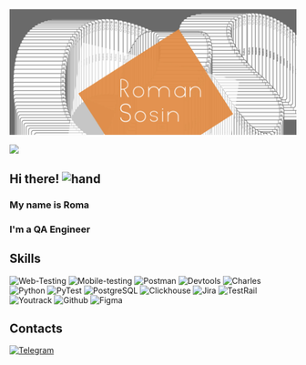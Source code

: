[![Header](https://github.com/RomanSosin/RomanSosin/blob/main/assets/Header_sosin-v2.jpg)](https://t.me/rom_hah)

<img src ="https://raw.githubusercontent.com/alansmathew/alansmathew/master/lang.gif" style="max-width: 100%">

## Hi there! <img src="https://camo.githubusercontent.com/e8e7b06ecf583bc040eb60e44eb5b8e0ecc5421320a92929ce21522dbc34c891/68747470733a2f2f6d656469612e67697068792e636f6d2f6d656469612f6876524a434c467a6361737252346961377a2f67697068792e676966" alt = hand width = "40px">


### My name is Roma 
### I'm a **QA Engineer**

## Skills 
![Web-Testing](https://img.shields.io/badge/-Web_testing-df9a60?style=flat-square&logo=)
![Mobile-testing](https://img.shields.io/badge/-Mobile_testing-df9a60?style=flat-square&logo=Apple)
![Postman](https://img.shields.io/badge/-Postman-df9a60?style=flat-square&logo=postman)
![Devtools](https://img.shields.io/badge/-Devtools-df9a60?style=flat-square&logo=googlechrome)
![Charles](https://img.shields.io/badge/-Charles-df9a60?style=flat-square&logo=charles)
![Python](https://img.shields.io/badge/-Python-df9a60?style=flat-square&logo=python)
![PyTest](https://img.shields.io/badge/-PyTest-df9a60?style=flat-square&logo=pytest)
![PostgreSQL](https://img.shields.io/badge/-PostgreSQL-df9a60?style=flat-square&logo=postgresql)
![Clickhouse](https://img.shields.io/badge/-Clickhouse-df9a60?style=flat-square&logo=clickhouse)
![Jira](https://img.shields.io/badge/-Jira-df9a60?style=flat-square&logo=Jira)
![TestRail](https://img.shields.io/badge/-TestRail-df9a60?style=flat-square&logo=testrail)
![Youtrack](https://img.shields.io/badge/-Youtrack-df9a60?style=flat-square&logo=youtrack)
![Github](https://img.shields.io/badge/-Github-df9a60?style=flat-square&logo=github)
![Figma](https://img.shields.io/badge/-Figma-df9a60?style=flat-square&logo=figma)


## Contacts 

[![Telegram](https://img.shields.io/badge/-Telegram-df9a60?style=flat-square&logo=Telegram)](https://t.me/rom_hah)
